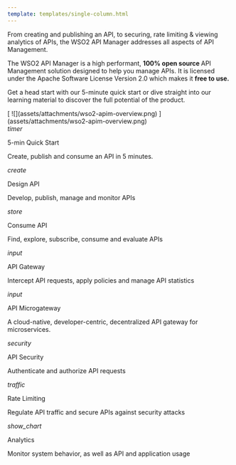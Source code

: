 ```yaml
---
template: templates/single-column.html
---
```

<link href="https://fonts.googleapis.com/icon?family=Material+Icons" rel="stylesheet">
<div>
   <div class="md-main md-content leftContent">
    <p> From creating and publishing an API, to securing, rate limiting & viewing analytics of APIs, the WSO2 API Manager addresses all aspects of API Management. 
        

The WSO2 API Manager is a high performant, <b>100% open source </b> API Management solution designed to help you manage APIs. It is licensed under the Apache Software License Version 2.0 which makes it <b> free to use. </b>

Get a head start with our 5-minute quick start or dive straight into our learning material to discover the full potential of the product.
</p> 
   </div>
   <div class="md-main md-content rightImage">
   [ ![](assets/attachments/wso2-apim-overview.png) ](assets/attachments/wso2-apim-overview.png)
</a>
   </div>
</div>
<div>
   <div class="content"> 
     <div class="card" onclick="location.href='getting-started/quick-start-guide';">
		<div class="line"></div>
           	<div class="card-icon">
			<i class="material-icons md-36">timer</i>
		</div>
		<div class="card-content" >
			<p class="title">5-min Quick Start</p>
			<a href="http://www.google.com"></a>
			<p class="hint"> Create, publish  and consume an API in 5 minutes.</p>
      		</div>
		</div>
      <!-- card -->
      <div class="card" onclick="location.href='learn/design-api/create-api/create-a-rest-api';">
            <div class="line"></div>
            <div class="card-icon"><i class="material-icons md-36">create</i></div>
             <div class="card-content">
                  <p class="title">Design API</p>
                  <p class="hint">Develop, publish, manage and monitor APIs </p>
             </div>
      </div>
      <!-- end card -->
      <!-- card -->
      <div class="card" onclick="location.href='learn/consume-api/discover-apis/search';">
            <div class="line"></div>
            <div class="card-icon"><i class="material-icons md-36">store</i></div>
<div class="card-content">
            <div><p class="title">Consume API</p></div>
            <p class="hint"> Find, explore, subscribe, consume and evaluate APIs</p>
      </div>
</div>
      <!-- end card -->
      <!-- card -->
      <div class="card" onclick="location.href='learn/api-gateway/overview-of-the-api-gateway';">
            <div class="line"></div> 
            <div class="card-icon"><i class="material-icons md-36">input</i></div>
<div class="card-content">
            <p class="title">API Gateway</p>
            <p class="hint">Intercept API requests, apply policies and manage API statistics</p>
      </div>
 </div>
      <!-- end card -->
      <!-- card -->
  
 </div>
 <div class="content">
      <!-- end card -->
      <!-- end card -->
      <!-- card -->
   <!-- card -->
      <div class="card" onclick="location.href='https://docs.wso2.com/display/MG310';">
	   <div class="line"></div>
            <div class="card-icon"><i class="material-icons md-36">input</i></div>
            <div class="card-content">
                <p class="title">API Microgateway</p>
                <p class="hint">A cloud-native, developer-centric, decentralized API gateway for microservices.</p>
            </div>
      </div>
      <div class="card" onclick="location.href='learn/api-security/api-authentication/api-authentication-overview';">
	    <div class="line"></div>
            <div class="card-icon"><i class="material-icons md-36">security</i></div>
            <div class="card-content">
		    <p class="title">API Security</p>
		    <p class="hint">Authenticate and authorize API requests</p>
            </div>
      </div>
      <div class="card" onclick="location.href='learn/rate-limiting/introducing-throttling-use-cases';">
	    <div class="line"></div>
            <div class="card-icon"><i class="material-icons md-36">traffic</i></div>
            <div class="card-content">
		    <p class="title">Rate Limiting</p>
		    <p class="hint"> Regulate API traffic and secure APIs against security attacks</p>
            </div>
      </div>
        <!-- end card -->
      <!-- card -->
      <div class="card" onclick="location.href='learn/analytics/overview-of-api-analytics';">
	    <div class="line"></div>
            <div class="card-icon"><i class="material-icons md-36">show_chart</i></div>
            <div class="card-content">
		    <p class="title">Analytics</p>
		    <p class="hint">Monitor system behavior, as well as API and application usage</p>
            </div>
      </div>
      <!-- end card -->
  </div>
</div>



